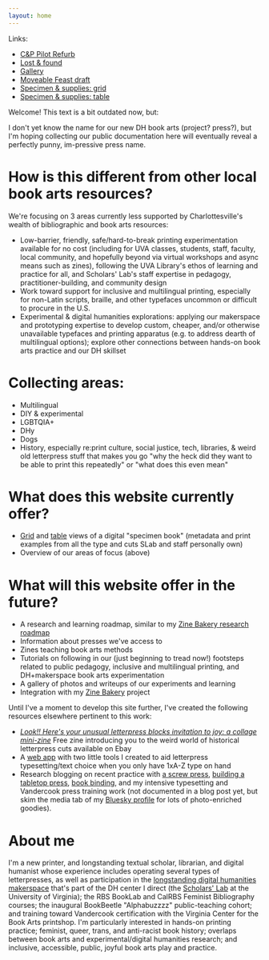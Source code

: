 ```yaml
---
layout: home
---
```


Links:  
* [C&P Pilot Refurb](/pages/c-and-p-pilot-press-restoration)  
* [Lost & found](/pages/if-lost)  
* [Gallery](/pages/letterpress-gallery)  
* [Moveable Feast draft](/pages/moveablefeast)  
* [Specimen & supplies: grid](/pages/specimenbook-grid)  
* [Specimen & supplies: table](/pages/specimenbook-table)  

Welcome! This text is a bit outdated now, but:

I don't yet know the name for our new DH book arts (project? press?), but I'm hoping collecting our public documentation here will eventually reveal a perfectly punny, im-pressive press name.

# How is this different from other local book arts resources?
We're focusing on 3 areas currently less supported by Charlottesville's wealth of bibliographic and book arts resources:
* Low-barrier, friendly, safe/hard-to-break printing experimentation available for no cost (including for UVA classes, students, staff, faculty, local community, and hopefully beyond via virtual workshops and async means such as zines), following the UVA Library's ethos of learning and practice for all, and Scholars' Lab's staff expertise in pedagogy, practitioner-building, and community design
* Work toward support for inclusive and multilingual printing, especially for non-Latin scripts, braille, and other typefaces uncommon or difficult to procure in the U.S.
* Experimental & digital humanities explorations: applying our makerspace and prototyping expertise to develop custom, cheaper, and/or otherwise unavailable typefaces and printing apparatus (e.g. to address dearth of multilingual options); explore other connections between hands-on book arts practice and our DH skillset

# Collecting areas:
* Multilingual
* DIY & experimental
* LGBTQIA+
* DHy
* Dogs
* History, especially re:print culture, social justice, tech, libraries, & weird old letterpress stuff that makes you go "why the heck did they want to be able to print this repeatedly" or "what does this even mean"

<!-- decorative images w/alt text from assets/decorative-images should go here -->

# What does this website currently offer?
* [Grid](https://amandavisconti.github.io/bookarts/page/specimenbook-grid) and [table](https://amandavisconti.github.io/bookarts/page/specimenbook-table) views of a digital "specimen book" (metadata and print examples from all the type and cuts SLab and staff personally own)
* Overview of our areas of focus (above)

# What will this website offer in the future?
* A research and learning roadmap, similar to my [Zine Bakery research roadmap](https://literaturegeek.com/2024/08/18/zine-bakery-research-roadmap)
* Information about presses we've access to
* Zines teaching book arts methods
* Tutorials on following in our (just beginning to tread now!) footsteps related to public pedagogy, inclusive and multilingual printing, and DH+makerspace book arts experimentation
* A gallery of photos and writeups of our experiments and learning
* Integration with my [Zine Bakery](https://zinebakery.com) project

Until I've a moment to develop this site further, I've created the following resources elsewhere pertinent to this work:
* *[Look!! Here's your unusual letterpress blocks invitation to joy: a collage mini-zine](https://zinebakery.com/homemade-zines/hand-pie-1-weirdletterpressblocks)* Free zine introducing you to the weird world of historical letterpress cuts available on Ebay
* A [web app](https://amandavisconti.github.io/limitedletterpress/) with two little tools I created to aid letterpress typesetting/text choice when you only have 1xA-Z type on hand
* Research blogging on recent practice with [a screw press](https://literaturegeek.com/made/2024/11/02/M-bookbeetle-screw-letterpress-intensive-training.html), [building a tabletop press](https://literaturegeek.com/made/2024/10/26/M-provisional-letterpress-building.html), [book binding](https://literaturegeek.com/made/2024/10/25/M-bookbinding-hobonichi-techno-notebook.html), and my intensive typesetting and Vandercook press training work (not documented in a blog post yet, but skim the media tab of my [Bluesky profile](https://bsky.app/profile/literaturegeek.bsky.social) for lots of photo-enriched goodies).

# About me
I'm a new printer, and longstanding textual scholar, librarian, and digital humanist whose experience includes operating several types of letterpresses, as well as participation in the [longstanding digital humanities makerspace](https://scholarslab.org/makerspace) that's part of the DH center I direct (the [Scholars' Lab](https://scholarslab.org) at the University of Virginia); the RBS BookLab and CalRBS Feminist Bibliography courses; the inaugural BookBeetle "Alphabuzzzz" public-teaching cohort; and training toward Vandercook certification with the Virginia Center for the Book Arts printshop. I'm particularly interested in hands-on printing practice; feminist, queer, trans, and anti-racist book history; overlaps between book arts and experimental/digital humanities research; and inclusive, accessible, public, joyful book arts play and practice.

<!--
What is this called?
- puns (impression/impressive, justify, types, sorts, computer terms; on books, printing, text, code, presses, printshop, studio)
- bakery theme
- pets!
- slabby words
- makeready as play on making/makerspace?
- glitterpress
- enthusiast press (3 exclamation marks inside trenchcoat cut; various no! wow! special! catchwords)
- hyper!text press (check if already used elsewhere)
- digital, experimental riffs
- touches on themes: access, multilingual, creative, low-barrier, experimental, DH connections, makerspace connections, DIY, DIY scholcomm...
- RCC suggested "Pulp Friction"
-->